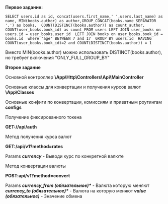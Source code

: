 **Первое задание:**

`SELECT users.id as id, concat(users.first_name,' ',users.last_name) as name, MIN(books.author) as author,GROUP_CONCAT(books.name SEPARATOR ',') as books, 
COUNT(DISTINCT(books.author)) as count_author, COUNT(user_books.book_id) as count FROM users
	LEFT JOIN user_books on users.id = user_books.user_id 
	LEFT JOIN books on user_books.book_id = books.id 
	where "age" BETWEEN 7 and 17 
	GROUP BY users.id 
	HAVING COUNT(user_books.book_id)=2 and COUNT(DISTINCT(books.author)) = 1`

Вместо MIN(books.author) можно использовать DISTINCT(books.author), но требует включения "ONLY_FULL_GROUP_BY"

**Второе задание**

Основной контроллер **\App\Http\Controllers\Api\MainController**

Основные классы для конвертации и получения курсов валют **\App\Classes**

Основные конфиги по конвертации, комиссиям и приватным роутингам **configs**

Получение фиксированного токена

**GET://api/auth**

Метод получения курса валют

**GET:/api/v1?method=rates**

Params
**_currency_** - Выводи курс по конкретной валюте

Метод конвертации валюты

**POST:api/v1?method=convert**

Params
**_currency_from (обязательное)*_** - Валюта которую меняют
**_currency_to (обязательное)*_** - Валюта на которую меняют
**_value (обязательное)_** - Значение обмена

